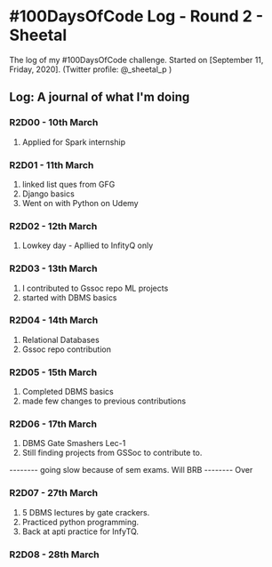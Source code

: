 
# #100DaysOfCode Log - Round 2 - Sheetal

The log of my #100DaysOfCode challenge. Started on [September 11, Friday, 2020].
(Twitter profile: @_sheetal_p )

## Log: A journal of what I'm doing

### R2D00 - 10th March
1. Applied for Spark internship

### R2D01 - 11th March
1. linked list ques from GFG
2. Django basics
3. Went on with Python on Udemy

### R2D02 - 12th March
1. Lowkey day - Apllied to InfityQ only

### R2D03 - 13th March
1. I contributed to Gssoc repo ML projects
2. started with DBMS basics

### R2D04 - 14th March
1. Relational Databases
2. Gssoc repo contribution

### R2D05 - 15th March
1. Completed DBMS basics
2. made few changes to previous contributions

### R2D06 - 17th March
1. DBMS Gate Smashers Lec-1
2. Still finding projects from GSSoc to contribute to. 

-------- going slow because of sem exams. Will BRB --------
Over

### R2D07 - 27th March
1. 5 DBMS lectures by gate crackers.
2. Practiced python programming.
3. Back at apti practice for InfyTQ.

### R2D08 - 28th March
